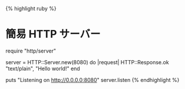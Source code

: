 {% highlight ruby %}
# 簡易 HTTP サーバー
require "http/server"

server = HTTP::Server.new(8080) do |request|
  HTTP::Response.ok "text/plain", "Hello world!"
end

puts "Listening on http://0.0.0.0:8080"
server.listen
{% endhighlight %}
